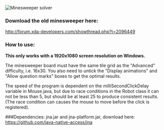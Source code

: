 

![Minesweeper solver](http://i.giphy.com/3o85xkQybJOjWlv5NS.gif)

### Download the old minesweeper here:
http://forum.xda-developers.com/showthread.php?t=2096449

### How to use:
**This only works with a 1920x1080 screen resolution on Windows.**

The minesweeper board must have the same tile grid as the "Advanced" difficulty, i.e. 16x30.
You also need to untick the "Display animations" and "Allow question marks" boxes to get the optimal results.

The speed of the program is dependent on the milliSecondClickDelay variable in Mouse.java, but
due to race conditions in the Robot class it can not be less than 5, but should be at least 25 to produce
consistent results. (The race condition can causes the mouse to move before the click is registered).
	
###Dependencies:
jna.jar and jna-platform.jar, download here:
https://github.com/java-native-access/jna




